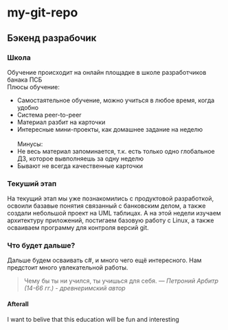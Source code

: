 # my-git-repo
## Бэкенд разрабочик
### Школа
Обучение происходит на онлайн площадке в школе разработчиков банака ПСБ <br> 
Плюсы обучение:
* Самостаятельное обучение, можно учиться в любое время, когда удобно
* Система peer-to-peer
* Материал разбит на карточки
* Интересные мини-проекты, как домашнее задание на неделю <br>
<br>Минусы:
* Не весь материал запоминается, т.к. есть только одно глобальное ДЗ, которое вывполняешь за одну неделю
* Бывают не всегда качественные карточки <br>

### Текуший этап
На текущий этап мы уже познакомились с продуктовой разработкой, освоили базавые понятия связанный с банковским делом, а также создали небольшой проект на UML таблицах. А на этой недели изучаем архитектуру приложений, постигаем базовую работу с Linux, а также осваиваем программу для контроля версий git.

### Что будет дальше?
Дальше будем осваивать c#, и много чего ещё интересного. Нам предстоит много увлекательной работы. 
> Чему бы ты ни учился, ты учишься для себя.
> *— Петроний Арбитр (14-66 гг.) - древнеримский автор*


#### Afterall 
I want to belive that this education will be fun and interesting
